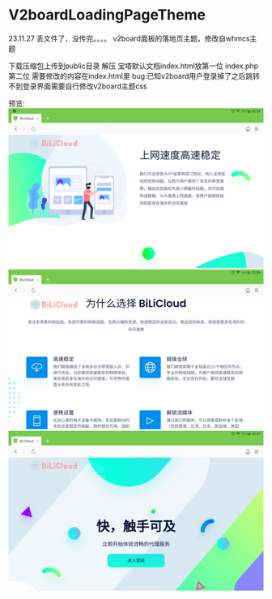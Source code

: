 # V2boardLoadingPageTheme
23.11.27 丢文件了，没传完。。。。
v2board面板的落地页主题，修改自whmcs主题

下载压缩包上传到public目录
解压
宝塔默认文档index.html放第一位
index.php第二位
需要修改的内容在index.html里
bug:已知v2board用户登录掉了之后跳转不到登录界面需要自行修改v2board主题css


预览:  ![](Screenshot_20220219-023942.png)
![](Screenshot_20220219-023933.png)
![](Screenshot_20220219-023920.png)
